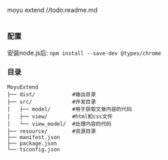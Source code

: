 moyu extend
//todo:readme.md

# 
### 配置
安装node.js后:
``` npm install --save-dev @types/chrome ```
### 目录
```text
MoyuExtend
├── dist/            #输出目录
├── src/             #开发目录
│   ├── model/       #用于获取文章内容的代码
│   ├── view/        #html和css文件
│   └── view_model/  #处理内容的代码
├── resource/        #资源目录
├── manifest.json
├── package.json
└── tsconfig.json


```
